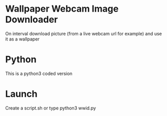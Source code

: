 # Wallpaper Webcam Image Downloader
On interval download picture (from a live webcam url for example) and use it as a wallpaper
<br>
# Python
This is a python3 coded version
<br>
# Launch
Create a script.sh or type python3 wwid.py
